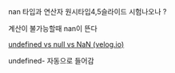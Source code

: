 nan 타입과 연산자 원시타입4,5슬라이드 시험나오나 ? 

계산이 불가능할때  nan이 뜬다

[undefined vs null vs NaN (velog.io)](https://velog.io/@soonbee/undefined-vs-null-vs-NaN)

undefined- 자동으로 들어감 

